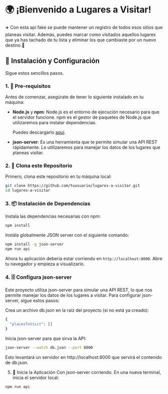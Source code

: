 
# 🌍 ¡Bienvenido a **Lugares a Visitar**! 
✈️ Con esta api fake se puede mantener un registro de todos esos sitios que planeas visitar. 
Además, puedes marcar como visitados aquellos lugares que ya has tachado de tu lista y eliminar los que cambiaste por un nuevo destino.🌟

## 🚀 Instalación y Configuración

Sigue estos sencillos pasos.

### 1. 🧰 Pre-requisitos

Antes de comenzar, asegúrate de tener lo siguiente instalado en tu máquina:

- **Node.js** y **npm**: Node.js es el entorno de ejecución necesario para que el servidor funcione. npm es el gestor de paquetes de Node.js que utilizaremos para instalar dependencias.
  
  Puedes descargarlo [aquí](https://nodejs.org/).

- **json-server**: Es una herramienta que te permite simular una API REST rápidamente. Lo utilizaremos para manejar los datos de los lugares que planeas visitar.

### 2. 📂 Clona este Repositorio

Primero, clona este repositorio en tu máquina local:

```bash
git clone https://github.com/tuusuario/lugares-a-visitar.git
cd lugares-a-visitar
```

### 3. 📦 Instalación de Dependencias

Instala las dependencias necesarias con npm:

```bash
npm install
```
Instála globalmente JSON server con el siguiente comando:

```bash
npm install -g json-server
npm run api
```
Ahora tu aplicación debería estar corriendo en `http://localhost:8000`. Abre tu navegador y empieza a visualizarlo.

### 4. 🗄️ Configura json-server
Este proyecto utiliza json-server para simular una API REST, lo que nos permite manejar los datos de los lugares a visitar. Para configurar json-server, sigue estos pasos:

Crea un archivo db.json en la raíz del proyecto (si no está ya creado):

```bash
{
  "placesToVisit": []
}
```
Inicia json-server para que sirva la API:

```bash
json-server --watch db.json --port 8000
```
Esto levantará un servidor en http://localhost:8000 que servirá el contenido de db.json.

5. 🏁 Inicia la Aplicación
Con json-server corriendo. En una nueva terminal, inicia el servidor local:

```bash
npm run api
```











